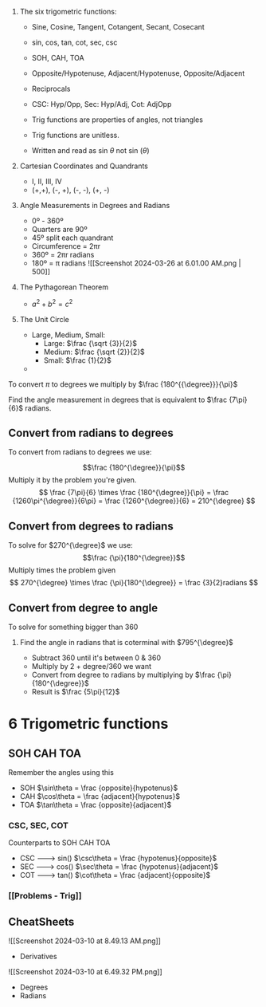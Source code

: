 1. The six trigometric functions:
	- Sine, Cosine, Tangent, Cotangent, Secant, Cosecant
	- sin, cos, tan, cot, sec, csc
	- SOH, CAH, TOA
	- Opposite/Hypotenuse, Adjacent/Hypotenuse, Opposite/Adjacent
	  
	- Reciprocals
	- CSC: Hyp/Opp, Sec: Hyp/Adj, Cot: AdjOpp
	  
	- Trig functions are properties of angles, not triangles
	- Trig functions are unitless.
	- Written and read as sin $\theta$ not sin $(\theta)$
	  
2. Cartesian Coordinates and Quandrants
	- I, II, III, IV
	- (+,+), (-, +), (-, -), (+, -)
3. Angle Measurements in Degrees and Radians
	- 0º - 360º
	- Quarters are 90º
	- 45º split each quandrant
	- Circumference = 2πr
	- 360º = 2πr radians
	- 180º = π radians
	  ![[Screenshot 2024-03-26 at 6.01.00 AM.png | 500]]
4. The Pythagorean Theorem
	- $a^2+b^2 = c^2$
5. The Unit Circle
    - Large, Medium, Small:
        - Large: $\frac {\sqrt {3}}{2}$
        - Medium: $\frac {\sqrt {2}}{2}$
        - Small: $\frac {1}{2}$
    - 




To convert $\pi$ to degrees we multiply by $\frac {180^{{\degree}}}{\pi}$

Find the angle measurement in degrees that is equivalent to $\frac {7\pi}{6}$ radians.
## Convert from radians to degrees
To convert from radians to degrees we use:

$$\frac {180^{\degree}}{\pi}$$
Multiply it by the problem you're given.
$$
 \frac {7\pi}{6} \times \frac {180^{\degree}}{\pi} = \frac {1260\pi^{\degree}}{6\pi} = \frac {1260^{\degree}}{6} = 210^{\degree}
$$
## Convert from degrees to radians
To solve for $270^{\degree}$ we use:
$$\frac {\pi}{180^{\degree}}$$
Multiply times the problem given
$$
270^{\degree} \times \frac {\pi}{180^{\degree}} = \frac {3}{2}radians
$$
## Convert from degree to angle
To solve for something bigger than 360

1. Find the angle in radians that is coterminal with $795^{\degree}$
   
	- Subtract 360 until it's between 0 & 360
	- Multiply by 2 + degree/360 we want
	- Convert from degree to radians by multiplying by 
		  $\frac {\pi}{180^{\degree}}$
	- Result is $\frac {5\pi}{12}$


# 6 Trigometric functions
## SOH CAH TOA
Remember the angles using this
- SOH
  $\sin\theta = \frac {opposite}{hypotenus}$
- CAH
  $\cos\theta = \frac {adjacent}{hypotenus}$
- TOA
  $\tan\theta = \frac {opposite}{adjacent}$
### CSC, SEC, COT
Counterparts to SOH CAH TOA
- CSC ---> sin()
  $\csc\theta = \frac {hypotenus}{opposite}$
- SEC ---> cos()
  $\sec\theta = \frac {hypotenus}{adjacent}$
- COT ---> tan()
  $\cot\theta = \frac {adjacent}{opposite}$

### [[Problems - Trig]]
## CheatSheets

![[Screenshot 2024-03-10 at 8.49.13 AM.png]]
- Derivatives

![[Screenshot 2024-03-10 at 6.49.32 PM.png]]

- Degrees 
- Radians